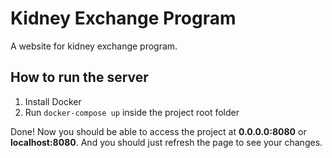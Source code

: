 # Kidney Exchange Program

A website for kidney exchange program.

## How to run the server

1. Install Docker
2. Run `docker-compose up` inside the project root folder

Done! Now you should be able to access the project at **0.0.0.0:8080** or **localhost:8080**. And you should just refresh the page to see your changes.